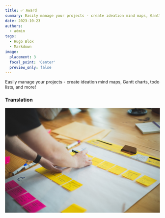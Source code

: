 ```yaml
---
title: ✅ Award
summary: Easily manage your projects - create ideation mind maps, Gantt charts, todo lists, and more!
date: 2023-10-23
authors:
  - admin
tags:
  - Hugo Blox
  - Markdown
image:
  placement: 3
  focal_point: 'Center'
  preview_only: false
---
```


Easily manage your projects - create ideation mind maps, Gantt charts, todo lists, and more!

### Translation

![](./111.jpg)



